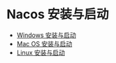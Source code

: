 # Nacos 安装与启动

- [Windows 安装与启动](Windows/README.md)
- [Mac OS 安装与启动](MacOS/README.md)
- [Linux 安装与启动](Linux/README.md)